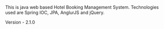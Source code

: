 This is java web based Hotel Booking Management System.
Technologies used are Spring IOC, JPA, AnglurJS and jQuery.

Version - 2.1.0